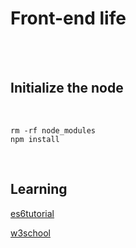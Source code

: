 # Front-end life 

<br>
<br>

## Initialize the node
 
<br>
    
```{r, engine='bash', count_lines}
rm -rf node_modules
npm install
```

<br>

## Learning

[es6tutorial](http://es6.ruanyifeng.com/)   
    
[w3school](http://www.w3school.com.cn/)   